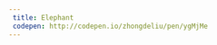 ```yaml
---
 title: Elephant                          
 codepen: http://codepen.io/zhongdeliu/pen/ygMjMe 
---
```

